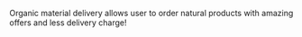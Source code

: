 Organic material delivery allows user to order natural products with amazing offers and less delivery charge!
